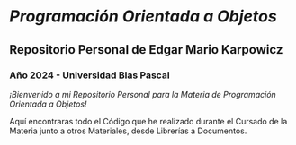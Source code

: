 # *Programación Orientada a Objetos*
## Repositorio Personal de Edgar Mario Karpowicz
### Año 2024 - Universidad Blas Pascal

*¡Bienvenido a mi Repositorio Personal para la Materia de Programación Orientada a Objetos!*

Aquí encontraras todo el Código que he realizado durante el Cursado de la Materia junto a otros Materiales, desde Librerías a Documentos.
